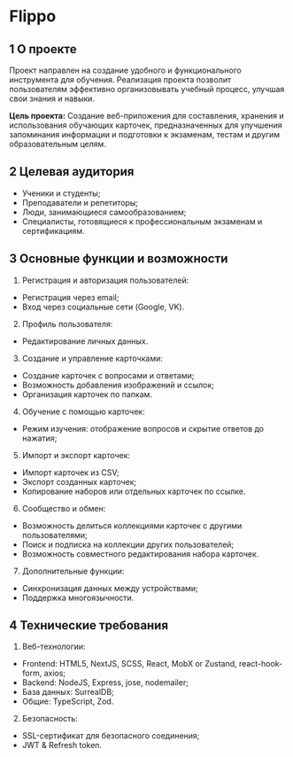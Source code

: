 # Flippo

## 1 О проекте

Проект направлен на создание удобного и функционального инструмента для обучения.
Реализация проекта позволит пользователям эффективно организовывать учебный процесс, улучшая свои знания и навыки.

**Цель проекта:** Создание веб-приложения для составления, хранения и использования обучающих карточек,
предназначенных для улучшения запоминания информации и подготовки к экзаменам, тестам и другим образовательным целям.

## 2 Целевая аудитория

- Ученики и студенты;
- Преподаватели и репетиторы;
- Люди, занимающиеся самообразованием;
- Специалисты, готовящиеся к профессиональным экзаменам и сертификациям.

## 3 Основные функции и возможности

1. Регистрация и авторизация пользователей:

- Регистрация через email;
- Вход через социальные сети (Google, VK).

2. Профиль пользователя:

- Редактирование личных данных.

3. Создание и управление карточками:

- Создание карточек с вопросами и ответами;
- Возможность добавления изображений и ссылок;
- Организация карточек по папкам.

4. Обучение с помощью карточек:

- Режим изучения: отображение вопросов и скрытие ответов до нажатия;

5. Импорт и экспорт карточек:

- Импорт карточек из CSV;
- Экспорт созданных карточек;
- Копирование наборов или отдельных карточек по ссылке.

6. Сообщество и обмен:

- Возможность делиться коллекциями карточек с другими пользователями;
- Поиск и подписка на коллекции других пользователей;
- Возможность совместного редактирования набора карточек.

7. Дополнительные функции:

- Синхронизация данных между устройствами;
- Поддержка многоязычности.

## 4 Технические требования

1. Веб-технологии:

- Frontend: HTML5, NextJS, SCSS, React, MobX or Zustand, react-hook-form, axios;
- Backend: NodeJS, Express, jose, nodemailer;
- База данных: SurrealDB;
- Общие: TypeScript, Zod.

2. Безопасность:

- SSL-сертификат для безопасного соединения;
- JWT & Refresh token.
